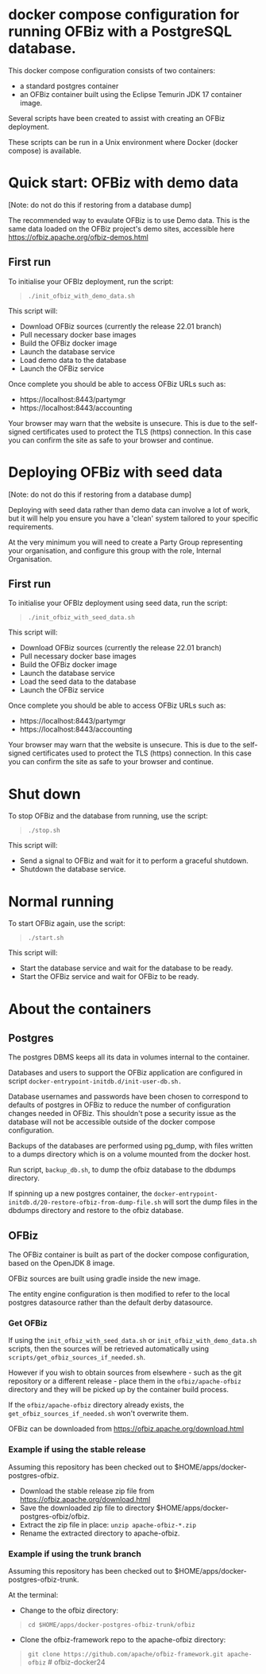 # docker compose configuration for running OFBiz with a PostgreSQL database.

This docker compose configuration consists of two containers:

- a standard postgres container
- an OFBiz container built using the Eclipse Temurin JDK 17 container image.

Several scripts have been created to assist with creating an OFBiz deployment.

These scripts can be run in a Unix environment where Docker (docker compose) is available.

# Quick start: OFBiz with demo data

[Note: do not do this if restoring from a database dump]

The recommended way to evaulate OFBiz is to use Demo data. This is the same data loaded on the OFBiz project's demo sites, accessible here https://ofbiz.apache.org/ofbiz-demos.html

## First run

To initialise your OFBIz deployment, run the script:
>`./init_ofbiz_with_demo_data.sh`

This script will:
* Download OFBiz sources (currently the release 22.01 branch)
* Pull necessary docker base images
* Build the OFBiz docker image
* Launch the database service
* Load demo data to the database
* Launch the OFBiz service

Once complete you should be able to access OFBiz URLs such as:
- https://localhost:8443/partymgr
- https://localhost:8443/accounting

Your browser may warn that the website is unsecure. This is due to the self-signed certificates used to protect the TLS (https) connection. In this case you can confirm the site as safe to your browser and continue.


# Deploying OFBiz with seed data

[Note: do not do this if restoring from a database dump]

Deploying with seed data rather than demo data can involve a lot of work, but it will help you ensure you have a 'clean' system tailored to your specific requirements.

At the very minimum you will need to create a Party Group representing your organisation, and configure this group with the role, Internal Organisation.

## First run

To initialise your OFBIz deployment using seed data, run the script:
>`./init_ofbiz_with_seed_data.sh`

This script will:
* Download OFBiz sources (currently the release 22.01 branch)
* Pull necessary docker base images
* Build the OFBiz docker image
* Launch the database service
* Load the seed data to the database
* Launch the OFBiz service

Once complete you should be able to access OFBiz URLs such as:
- https://localhost:8443/partymgr
- https://localhost:8443/accounting

Your browser may warn that the website is unsecure. This is due to the self-signed certificates used to protect the TLS (https) connection. In this case you can confirm the site as safe to your browser and continue.

# Shut down

To stop OFBiz and the database from running, use the script:
>`./stop.sh`

This script will:
* Send a signal to OFBiz and wait for it to perform a graceful shutdown.
* Shutdown the database service.

# Normal running

To start OFBiz again, use the script:
>`./start.sh`

This script will:
* Start the database service and wait for the database to be ready.
* Start the OFBiz service and wait for OFBiz to be ready.

# About the containers

## Postgres

The postgres DBMS keeps all its data in volumes internal to the container.

Databases and users to support the OFBiz application are configured in script `docker-entrypoint-initdb.d/init-user-db.sh.`

Database usernames and passwords have been chosen to correspond to defaults
of postgres in OFBiz to reduce the number of configuration changes needed in
OFBiz. This shouldn't pose a security issue as the database will not be
accessible outside of the docker compose configuration.

Backups of the databases are performed using pg_dump, with files written to
a dumps directory which is on a volume mounted from the docker host.

Run script, `backup_db.sh`, to dump the ofbiz database to the dbdumps directory.

If spinning up a new postgres container, the `docker-entrypoint-initdb.d/20-restore-ofbiz-from-dump-file.sh`
will sort the dump files in the dbdumps directory and restore to the ofbiz database.

## OFBiz

The OFBiz container is built as part of the docker compose configuration, based on the OpenJDK 8 image.

OFBiz sources are built using gradle inside the new image.

The entity engine configuration is then modified to refer to the
local postgres datasource rather than the default derby datasource.

### Get OFBiz

If using the `init_ofbiz_with_seed_data.sh` or `init_ofbiz_with_demo_data.sh` scripts, then the sources will be retrieved automatically using
`scripts/get_ofbiz_sources_if_needed.sh`.

However if you wish to obtain sources from elsewhere - such as the git repository or a different release - place them in the `ofbiz/apache-ofbiz`
directory and they will be picked up by the container build process.

If the `ofbiz/apache-ofbiz` directory already exists, the `get_ofbiz_sources_if_needed.sh` won't overwrite them. 

OFBiz can be downloaded from https://ofbiz.apache.org/download.html

### Example if using the stable release

Assuming this repository has been checked out to $HOME/apps/docker-postgres-ofbiz.

- Download the stable release zip file from https://ofbiz.apache.org/download.html
- Save the downloaded zip file to directory $HOME/apps/docker-postgres-ofbiz/ofbiz.
- Extract the zip file in place: `unzip apache-ofbiz-*.zip`
- Rename the extracted directory to apache-ofbiz.

### Example if using the trunk branch

Assuming this repository has been checked out to $HOME/apps/docker-postgres-ofbiz-trunk.

At the terminal:

- Change to the ofbiz directory: 
> `cd $HOME/apps/docker-postgres-ofbiz-trunk/ofbiz`
- Clone the ofbiz-framework repo to the apache-ofbiz directory:
> `git clone https://github.com/apache/ofbiz-framework.git apache-ofbiz`
#   o f b i z - d o c k e r 2 4  
 